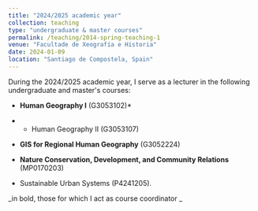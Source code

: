 ```yaml
---
title: "2024/2025 academic year"
collection: teaching
type: "undergraduate & master courses"
permalink: /teaching/2014-spring-teaching-1
venue: "Facultade de Xeografía e Historia"
date: 2024-01-09
location: "Santiago de Compostela, Spain"
---
```


During the 2024/2025 academic year, I serve as a lecturer in the following undergraduate and master's courses:

* **Human Geography I** (G3053102)*
* * Human Geography II (G3053107)
* **GIS for Regional Human Geography** (G3052224)

* **Nature Conservation, Development, and Community Relations** (MP0170203)
* Sustainable Urban Systems (P4241205).

_in bold, those for which I act as course coordinator
_
